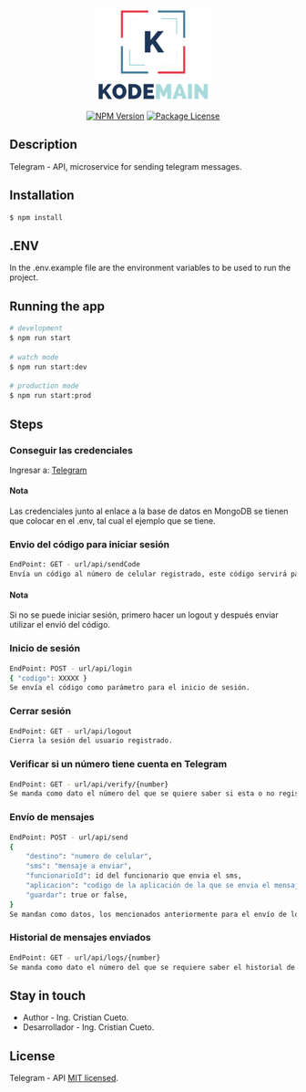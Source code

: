 <p align="center">
  <a href="https://github.com/criscue93" target="blank"><img src="src/img/logo.png" width="200" alt="KodeMain Logo" /></a>
</p>

<p align="center"></p><p align="center">
<a href="https://www.npmjs.com/~nestjscore" target="_blank"><img src="https://img.shields.io/npm/v/@nestjs/core.svg" alt="NPM Version" /></a>
<a href="https://www.npmjs.com/~nestjscore" target="_blank"><img src="https://img.shields.io/npm/l/@nestjs/core.svg" alt="Package License" /></a>

## Description

Telegram - API, microservice for sending telegram messages.

## Installation

```bash
$ npm install
```

## .ENV

In the .env.example file are the environment variables to be used to run the project.

## Running the app

```bash
# development
$ npm run start

# watch mode
$ npm run start:dev

# production mode
$ npm run start:prod
```

## Steps

### Conseguir las credenciales

Ingresar a: [Telegram](https://my.telegram.org)

#### Nota

Las credenciales junto al enlace a la base de datos en MongoDB se tienen que colocar en el .env, tal cual el ejemplo que se tiene.

### Envio del código para iniciar sesión

```bash
EndPoint: GET - url/api/sendCode
Envía un código al número de celular registrado, este código servirá para el inicio de sesión.
```

#### Nota

Si no se puede iniciar sesión, primero hacer un logout y después enviar utilizar el envió del código.

### Inicio de sesión

```bash
EndPoint: POST - url/api/login
{ "codigo": XXXXX }
Se envía el código como parámetro para el inicio de sesión.
```

### Cerrar sesión

```bash
EndPoint: GET - url/api/logout
Cierra la sesión del usuario registrado.
```

### Verificar si un número tiene cuenta en Telegram

```bash
EndPoint: GET - url/api/verify/{number}
Se manda como dato el número del que se quiere saber si esta o no registrado en Telegram
```

### Envío de mensajes

```bash
EndPoint: POST - url/api/send
{
    "destino": "numero de celular",
    "sms": "mensaje a enviar",
    "funcionarioId": id del funcionario que envia el sms,
    "aplicacion": "codigo de la aplicación de la que se envia el mensaje",
    "guardar": true or false,
}
Se mandan como datos, los mencionados anteriormente para el envío de los mensajes.
```

### Historial de mensajes enviados

```bash
EndPoint: GET - url/api/logs/{number}
Se manda como dato el número del que se requiere saber el historial de sms enviados, además de un número como límite de mensajes a mostrar.
```

## Stay in touch

- Author - Ing. Cristian Cueto.
- Desarrollador - Ing. Cristian Cueto.

## License

Telegram - API [MIT licensed](LICENSE).
